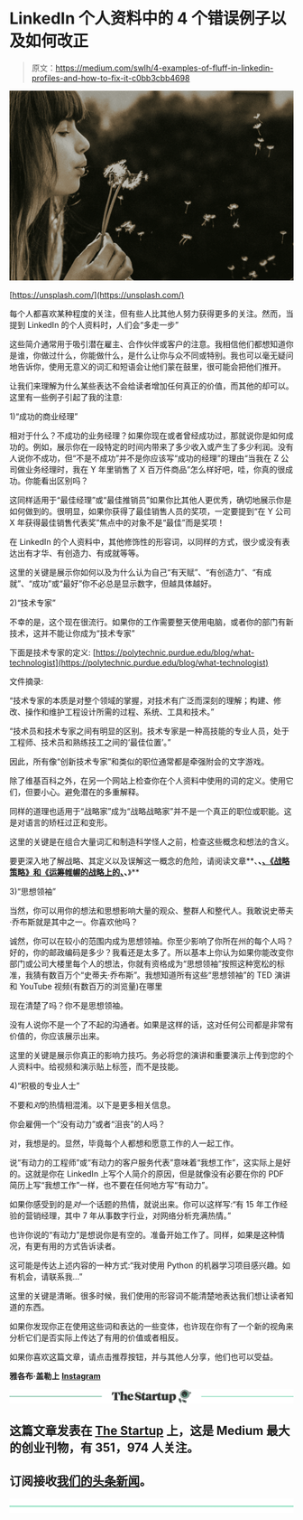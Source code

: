 # LinkedIn 个人资料中的 4 个错误例子以及如何改正

> 原文：<https://medium.com/swlh/4-examples-of-fluff-in-linkedin-profiles-and-how-to-fix-it-c0bb3cbb4698>

![](img/9a50fce8f24aad7a73ead32925a05213.png)

[https://unsplash.com/](https://unsplash.com/)

每个人都喜欢某种程度的关注，但有些人比其他人努力获得更多的关注。然而，当提到 LinkedIn 的个人资料时，人们会“多走一步”

这些简介通常用于吸引潜在雇主、合作伙伴或客户的注意。我相信他们都想知道你是谁，你做过什么，你能做什么，是什么让你与众不同或特别。我也可以毫无疑问地告诉你，使用无意义的词汇和短语会让他们蒙在鼓里，很可能会把他们推开。

让我们来理解为什么某些表达不会给读者增加任何真正的价值，而其他的却可以。这里有一些例子引起了我的注意:

1)“成功的商业经理”

相对于什么？不成功的业务经理？如果你现在或者曾经成功过，那就说你是如何成功的。例如，展示你在一段特定的时间内带来了多少收入或产生了多少利润。没有人说你不成功，但“不是不成功”并不是你应该写“成功的经理”的理由“当我在 Z 公司做业务经理时，我在 Y 年里销售了 X 百万件商品”怎么样好吧，哇，你真的很成功。你能看出区别吗？

这同样适用于“最佳经理”或“最佳推销员”如果你比其他人更优秀，确切地展示你是如何做到的。很明显，如果你获得了最佳销售人员的奖项，一定要提到“在 Y 公司 X 年获得最佳销售代表奖”焦点中的对象不是“最佳”而是奖项！

在 LinkedIn 的个人资料中，其他修饰性的形容词，以同样的方式，很少或没有表达出有才华、有创造力、有成就等等。

这里的关键是展示你如何以及为什么认为自己“有天赋”、“有创造力”、“有成就”、“成功”或“最好”你不必总是显示数字，但越具体越好。

2)“技术专家”

不幸的是，这个现在很流行。如果你的工作需要整天使用电脑，或者你的部门有新技术，这并不能让你成为“技术专家”

下面是技术专家的定义:
[https://polytechnic.purdue.edu/blog/what-technologist](https://polytechnic.purdue.edu/blog/what-technologist)

文件摘录:

“技术专家的本质是对整个领域的掌握，对技术有广泛而深刻的理解；构建、修改、操作和维护工程设计所需的过程、系统、工具和技术。”

“技术员和技术专家之间有明显的区别。技术专家是一种高技能的专业人员，处于工程师、技术员和熟练技工之间的‘最佳位置’。”

因此，所有像“创新技术专家”和类似的职位通常都是牵强附会的文字游戏。

除了维基百科之外，在另一个网站上检查你在个人资料中使用的词的定义。使用它们，但要小心。避免潜在的多重解释。

同样的道理也适用于“战略家”成为“战略战略家”并不是一个真正的职位或职能。这是对语言的矫枉过正和变形。

这里的关键是在组合大量词汇和制造科学怪人之前，检查这些概念和想法的含义。

要更深入地了解战略、其定义以及误解这一概念的危险，请阅读文章**、**、[、**《战略策略》和《运筹帷幄的战略上的**、](/swlh/the-strategic-strategy-and-strategizing-strategically-942d3988e071)、**》**

3)“思想领袖”

当然，你可以用你的想法和思想影响大量的观众、整群人和整代人。我敢说史蒂夫·乔布斯就是其中之一。你喜欢他吗？

诚然，你可以在较小的范围内成为思想领袖。你至少影响了你所在州的每个人吗？好的，你的邮政编码是多少？我看还是太多了。所以基本上你认为如果你能改变你部门或公司大楼里每个人的想法，你就有资格成为“思想领袖”按照这种宽松的标准，我猜有数百万个“史蒂夫·乔布斯”。我想知道所有这些“思想领袖”的 TED 演讲和 YouTube 视频(有数百万的浏览量)在哪里

现在清楚了吗？你不是思想领袖。

没有人说你不是一个了不起的沟通者。如果是这样的话，这对任何公司都是非常有价值的，你应该展示出来。

这里的关键是展示你真正的影响力技巧。务必将您的演讲和重要演示上传到您的个人资料中。给视频和演示贴上标签，而不是技能。

4)“积极的专业人士”

不要和*对*的热情相混淆。以下是更多相关信息。

你会雇佣一个“没有动力”或者“沮丧”的人吗？

对，我想是的。显然，毕竟每个人都想和愿意工作的人一起工作。

说“有动力的工程师”或“有动力的客户服务代表”意味着“我想工作”，这实际上是好的。这就是你在 LinkedIn 上写个人简介的原因，但是就像没有必要在你的 PDF 简历上写“我想工作”一样，也不要在任何地方写“有动力”。

如果你感受到的是*对*一个话题的热情，就说出来。你可以这样写:“有 15 年工作经验的营销经理，其中 7 年从事数字行业，对网络分析充满热情。”

也许你说的“有动力”是想说你是有空的。准备开始工作了。同样，如果是这种情况，有更有用的方式告诉读者。

这可能是传达上述内容的一种方式:“我对使用 Python 的机器学习项目感兴趣。如有机会，请联系我…”

这里的关键是清晰。很多时候，我们使用的形容词不能清楚地表达我们想让读者知道的东西。

如果你发现你正在使用这些词和表达的一些变体，也许现在你有了一个新的视角来分析它们是否实际上传达了有用的价值或者相反。

如果你喜欢这篇文章，请点击推荐按钮，并与其他人分享，他们也可以受益。

**雅各布·盖勒上** [**Instagram**](https://instagram.com/mrgheller)

[![](img/308a8d84fb9b2fab43d66c117fcc4bb4.png)](https://medium.com/swlh)

## 这篇文章发表在 [The Startup](https://medium.com/swlh) 上，这是 Medium 最大的创业刊物，有 351，974 人关注。

## 订阅接收[我们的头条新闻](http://growthsupply.com/the-startup-newsletter/)。

[![](img/b0164736ea17a63403e660de5dedf91a.png)](https://medium.com/swlh)